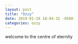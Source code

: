 ```yaml
---
layout: post
title: "Ozzy"
date: 2019-01-20 18:04:32 -0500
categories: ozzy
---
```


welcome to the centre of eternity
